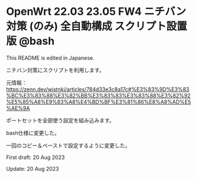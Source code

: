 # OpenWrt 22.03 23.05 FW4 ニチバン対策 (のみ) 全自動構成 スクリプト設置版 @bash
This README is edited in Japanese.

ニチバン対策にスクリプトを利用します。

元情報： https://zenn.dev/wistnki/articles/784d33e3c8a17c#%E3%83%9D%E3%83%BC%E3%83%88%E3%82%BB%E3%83%83%E3%83%88%E3%82%92%E5%85%A8%E9%83%A8%E4%BD%BF%E3%81%86%E8%A8%AD%E5%AE%9A

ポートセットを全部使う設定を組み込みます。

bash仕様に変更した。

一回のコピー＆ペーストで設定するように変更した。

First draft: 20 Aug 2023

Update: 20 Aug 2023
